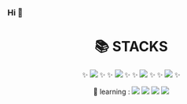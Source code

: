 ### Hi 👋
<div align=center><h1>📚 STACKS</h1></div>

<div align=center>
✨   <img src="https://img.shields.io/badge/mysql-4479A1?style=for-the-badge&logo=mysql&logoColor=white"> ✨ <dr> <dr>
✨   <img src="https://img.shields.io/badge/java-007396?style=for-the-badge&logo=java&logoColor=white"> ✨<dr> <dr>
✨   <img src="https://img.shields.io/badge/C-A8B9CC?style=for-the-badge&logo=C&logoColor=white"> ✨ <dr> <dr>
✨   <img src="https://img.shields.io/badge/Amazon AWS-232F3E?style=for-the-badge&logo=Amazon AWS&logoColor=white"> ✨ <dr> <dr>
<dr>

🌱 learning : <img src="https://img.shields.io/badge/python-3776AB?style=for-the-badge&logo=python&logoColor=white">   <img src="https://img.shields.io/badge/spring-6DB33F?style=for-the-badge&logo=spring&logoColor=white">   <img src="https://img.shields.io/badge/django-092E20?style=for-the-badge&logo=django&logoColor=white"> <img src="https://img.shields.io/badge/github-181717?style=for-the-badge&logo=github&logoColor=white">
<!--
**shk0625/shk0625** is a ✨ _special_ ✨ repository because its `README.md` (this file) appears on your GitHub profile.

Here are some ideas to get you started:

- 🔭 I’m currently working on ...
- 🌱 I’m currently learning ...
- 👯 I’m looking to collaborate on ...
- 🤔 I’m looking for help with ...
- 💬 Ask me about ...
- 📫 How to reach me: ...
- 😄 Pronouns: ...
- ⚡ Fun fact: ...
-->
